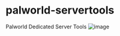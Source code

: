 # palworld-servertools
Palworld Dedicated Server Tools
![image](https://github.com/Lukium/palworld-servertools/assets/99280463/0b6b97a9-94fa-410f-aaf4-8cfa17dade54)
